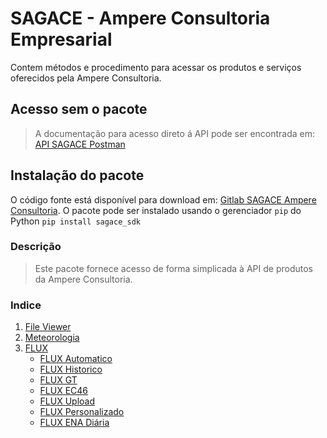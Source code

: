 # SAGACE - Ampere Consultoria Empresarial
Contem métodos e procedimento para acessar os produtos e serviços oferecidos pela Ampere Consultoria.

## Acesso sem o pacote

> A documentação para acesso direto á API pode ser encontrada em: [API SAGACE Postman](https://documenter.getpostman.com/view/5400288/TVK8cLFs)


## Instalação do pacote
>>>
O código fonte está disponível para download em: [Gitlab SAGACE Ampere Consultoria](git@gitlab.com:ampere.consultoria/sagace-python-sdk.git).
O pacote pode ser instalado usando o gerenciador `pip` do Python `pip install sagace_sdk`
>>>

### Descrição
> Este pacote fornece acesso de forma simplicada à API de produtos da Ampere Consultoria.

### Indice
1. [File Viewer](./docs/file_viewer/FILE_VIEWER.md)
2. [Meteorologia](./docs/meteorologia/METEOROLOGIA.md)
3. [FLUX](./docs/flux/FLUX.md)
    - [FLUX Automatico](./docs/flux/FLUX_AUTOMATICO.md)
    - [FLUX Historico](./docs/flux/FLUX_HISTORICO.md)
    - [FLUX GT](./docs/flux/FLUX_GT.md)
    - [FLUX EC46](./docs/flux/FLUX_EC46.md)
    - [FLUX Upload](./docs/flux/FLUX_UPLOAD.md)
    - [FLUX Personalizado](./docs/flux/FLUX_PERSONALIZADO.md)
    - [FLUX ENA Diária](./docs/flux/FLUX_ENA_DIARIA.md)
